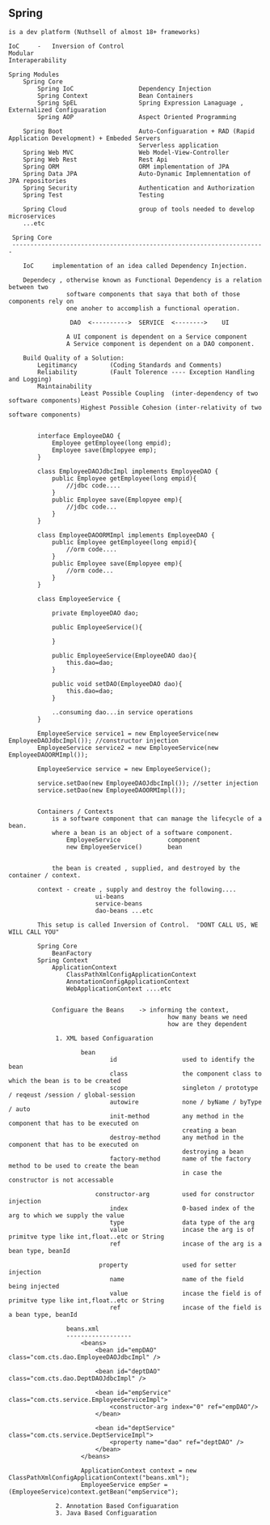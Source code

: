 Spring
-----------------------------------------------

    is a dev platform (Nuthsell of almost 18+ frameworks)

    IoC     -   Inversion of Control
    Modular
    Interaperability

    Spring Modules
        Spring Core
            Spring IoC                  Dependency Injection
            Spring Context              Bean Containers
            Spring SpEL                 Spring Expression Lanaguage , Externalized Configuaration
            Spring AOP                  Aspect Oriented Programming
        
        Spring Boot                     Auto-Configuaration + RAD (Rapid Application Development) + Embeded Servers
                                        Serverless application
        Spring Web MVC                  Web Model-View-Controller
        Spring Web Rest                 Rest Api
        Spring ORM                      ORM implementation of JPA
        Spring Data JPA                 Auto-Dynamic Implemnentation of JPA repositories
        Spring Security                 Authentication and Authorization
        Spring Test                     Testing
      
        Spring Cloud                    group of tools needed to develop microservices
        ...etc

     Spring Core
     ----------------------------------------------------------------------

        IoC     implementation of an idea called Dependency Injection.

        Dependecy , otherwise known as Functional Dependency is a relation between two
                    software components that saya that both of those components rely on
                    one anoher to accomplish a functional operation.

                     DAO  <---------->  SERVICE  <-------->    UI

                    A UI component is dependent on a Service component 
                    A Service component is dependent on a DAO component.

        Build Quality of a Solution:
            Legitimancy         (Coding Standards and Comments)
            Reliability         (Fault Tolerence ---- Exception Handling and Logging)
            Maintainability
                        Least Possible Coupling  (inter-dependency of two software components)
                        Highest Possible Cohesion (inter-relativity of two software components)


            interface EmployeeDAO {
                Employee getEmployee(long empid);
                Employee save(Emplopyee emp);
            }

            class EmployeeDAOJdbcImpl implements EmployeeDAO {
                public Employee getEmployee(long empid){
                    //jdbc code....
                }
                public Employee save(Emplopyee emp){
                    //jdbc code...
                }
            }

            class EmployeeDAOORMImpl implements EmployeeDAO {
                public Employee getEmployee(long empid){
                    //orm code....
                }
                public Employee save(Emplopyee emp){
                    //orm code...
                }
            }

            class EmployeeService {

                private EmployeeDAO dao;

                public EmployeeService(){

                }

                public EmployeeService(EmployeeDAO dao){
                    this.dao=dao;
                }

                public void setDAO(EmployeeDAO dao){
                    this.dao=dao;
                }

                ..consuming dao...in service operations
            }

            EmployeeService service1 = new EmployeeService(new EmployeeDAOJdbcImpl()); //constructor injection
            EmployeeService service2 = new EmployeeService(new EmployeeDAOORMImpl());

            EmployeeService service = new EmployeeService();

            service.setDao(new EmployeeDAOJdbcImpl()); //setter injection
            service.setDao(new EmployeeDAOORMImpl());

        
            Containers / Contexts
                is a software component that can manage the lifecycle of a bean.
                where a bean is an object of a software component.
                    EmployeeService             component
                    new EmployeeService()       bean


                the bean is created , supplied, and destroyed by the container / context.

            context - create , supply and destroy the following....
                            ui-beans
                            service-beans
                            dao-beans ...etc

            This setup is called Inversion of Control.  "DONT CALL US, WE WILL CALL YOU"

            Spring Core
                BeanFactory
            Spring Context
                ApplicationContext
                    ClassPathXmlConfigApplicationContext
                    AnnotationConfigApplicationContext
                    WebApplicationContext ....etc


                Configuare the Beans    -> informing the context,
                                                how many beans we need
                                                how are they dependent

                 1. XML based Configuaration

                        bean
                                id                  used to identify the bean
                                class               the component class to which the bean is to be created
                                scope               singleton / prototype / reqeust /session / global-session
                                autowire            none / byName / byType / auto        
                                init-method         any method in the component that has to be executed on
                                                    creating a bean
                                destroy-method      any method in the component that has to be executed on
                                                    destroying a bean
                                factory-method      name of the factory method to be used to create the bean
                                                    in case the constructor is not accessable

                            constructor-arg         used for constructor injection
                                index               0-based index of the arg to which we supply the value
                                type                data type of the arg
                                value               incase the arg is of primitve type like int,float..etc or String
                                ref                 incase of the arg is a bean type, beanId

                             property               used for setter injection
                                name                name of the field being injected 
                                value               incase the field is of primitve type like int,float..etc or String
                                ref                 incase of the field is a bean type, beanId

                    beans.xml
                    ------------------
                        <beans>
                            <bean id="empDAO" class="com.cts.dao.EmployeeDAOJdbcImpl" />

                            <bean id="deptDAO" class="com.cts.dao.DeptDAOJdbcImpl" />

                            <bean id="empService" class="com.cts.service.EmployeeServiceImpl">
                                <constructor-arg index="0" ref="empDAO"/>
                            </bean>

                            <bean id="deptService" class="com.cts.service.DeptServiceImpl">
                                <property name="dao" ref="deptDAO" />
                            </bean>
                        </beans>

                        ApplicationContext context = new ClassPathXmlConfigApplicationContext("beans.xml");
                        EmployeeService empSer = (EmployeeService)context.getBean("empService");
                        
                 2. Annotation Based Configuaration
                 3. Java Based Configuaration                    